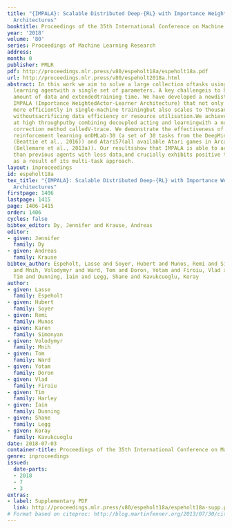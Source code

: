 ```yaml
---
title: "{IMPALA}: Scalable Distributed Deep-{RL} with Importance Weighted Actor-Learner
  Architectures"
booktitle: Proceedings of the 35th International Conference on Machine Learning
year: '2018'
volume: '80'
series: Proceedings of Machine Learning Research
address: 
month: 0
publisher: PMLR
pdf: http://proceedings.mlr.press/v80/espeholt18a/espeholt18a.pdf
url: http://proceedings.mlr.press/v80/espeholt2018a.html
abstract: In this work we aim to solve a large collection oftasks using a single reinforcement
  learning agentwith a single set of parameters. A key challengeis to handle the increased
  amount of data and extendedtraining time. We have developed a newdistributed agent
  IMPALA (Importance WeightedActor-Learner Architecture) that not only usesresources
  more efficiently in single-machine trainingbut also scales to thousands of machines
  withoutsacrificing data efficiency or resource utilisation.We achieve stable learning
  at high throughputby combining decoupled acting and learningwith a novel off-policy
  correction method calledV-trace. We demonstrate the effectiveness of IMPALAfor multi-task
  reinforcement learning onDMLab-30 (a set of 30 tasks from the DeepMindLab environment
  (Beattie et al., 2016)) and Atari57(all available Atari games in Arcade LearningEnvironment
  (Bellemare et al., 2013a)). Our resultsshow that IMPALA is able to achieve betterperformance
  than previous agents with less data,and crucially exhibits positive transfer betweentasks
  as a result of its multi-task approach.
layout: inproceedings
id: espeholt18a
tex_title: "{IMPALA}: Scalable Distributed Deep-{RL} with Importance Weighted Actor-Learner
  Architectures"
firstpage: 1406
lastpage: 1415
page: 1406-1415
order: 1406
cycles: false
bibtex_editor: Dy, Jennifer and Krause, Andreas
editor:
- given: Jennifer
  family: Dy
- given: Andreas
  family: Krause
bibtex_author: Espeholt, Lasse and Soyer, Hubert and Munos, Remi and Simonyan, Karen
  and Mnih, Volodymyr and Ward, Tom and Doron, Yotam and Firoiu, Vlad and Harley,
  Tim and Dunning, Iain and Legg, Shane and Kavukcuoglu, Koray
author:
- given: Lasse
  family: Espeholt
- given: Hubert
  family: Soyer
- given: Remi
  family: Munos
- given: Karen
  family: Simonyan
- given: Volodymyr
  family: Mnih
- given: Tom
  family: Ward
- given: Yotam
  family: Doron
- given: Vlad
  family: Firoiu
- given: Tim
  family: Harley
- given: Iain
  family: Dunning
- given: Shane
  family: Legg
- given: Koray
  family: Kavukcuoglu
date: 2018-07-03
container-title: Proceedings of the 35th International Conference on Machine Learning
genre: inproceedings
issued:
  date-parts:
  - 2018
  - 7
  - 3
extras:
- label: Supplementary PDF
  link: http://proceedings.mlr.press/v80/espeholt18a/espeholt18a-supp.pdf
# Format based on citeproc: http://blog.martinfenner.org/2013/07/30/citeproc-yaml-for-bibliographies/
---
```

